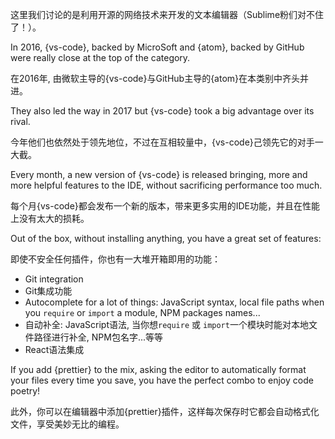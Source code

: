 这里我们讨论的是利用开源的网络技术来开发的文本编辑器（Sublime粉们对不住了！）。

In 2016, {vs-code}, backed by MicroSoft and {atom}, backed by GitHub were really close at the top of the category.

在2016年, 由微软主导的{vs-code}与GitHub主导的{atom}在本类别中齐头并进。

They also led the way in 2017 but {vs-code} took a big advantage over its rival.

今年他们也依然处于领先地位，不过在互相较量中，{vs-code}己领先它的对手一大截。

Every month, a new version of {vs-code} is released bringing, more and more helpful features to the IDE, without sacrificing performance too much.

每个月{vs-code}都会发布一个新的版本，带来更多实用的IDE功能，并且在性能上没有太大的损耗。

Out of the box, without installing anything, you have a great set of features:

即使不安全任何插件，你也有一大堆开箱即用的功能：

* Git integration
* Git集成功能
* Autocomplete for a lot of things: JavaScript syntax, local file paths when you `require` or `import` a module, NPM packages names...
* 自动补全: JavaScript语法, 当你想`require` 或 `import`一个模块时能对本地文件路径进行补全, NPM包名字...等等
* React语法集成

If you add {prettier} to the mix, asking the editor to automatically format your files every time you save, you have the perfect combo to enjoy code poetry!

此外，你可以在编辑器中添加{prettier}插件，这样每次保存时它都会自动格式化文件，享受美妙无比的编程。
